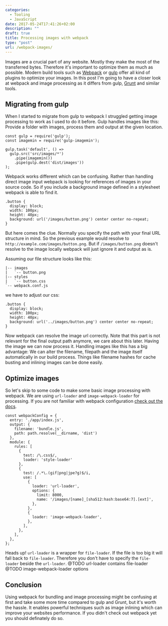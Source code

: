 ```yaml
---
categories:
  - Tooling
  - JavaScript
date: 2017-05-24T17:41:26+02:00
description: ""
draft: true
title: Processing images with webpack
type: "post"
url: /webpack-images/
---
```


Images are a crucial part of any website. Mostly they make the most of the transferred bytes. Therefore it's important to optimize them as much as possible. Modern build tools such as [Webpack](https://webpack.js.org/) or [gulp](http://gulpjs.com/) offer all kind of plugins to optimize your images. In this post I'm going to have a closer look at webpack and image processing as it differs from gulp, [Grunt](https://gruntjs.com/) and similar tools.

## Migrating from gulp

When I started to migrate from gulp to webpack I struggled getting image processing to work as I used to do it before. Gulp handles images like this: Provide a folder with images, process them and output at the given location.

<pre class="language-javascript"><code>const gulp = require('gulp');
const imagemin = require('gulp-imagemin');

gulp.task('default', () =>
  gulp.src('src/images/*')
    .pipe(imagemin())
    .pipe(gulp.dest('dist/images'))
);</code></pre>

Webpack works different which can be confusing. Rather than handling direct image input webpack is looking for references of images in your source code. So if you include a background image defined in a stylesheet webpack is able to find it.

<pre class="language-css"><code>.button {
  display: block;
  width: 100px;
  height: 40px;
  background: url('/images/button.png') center center no-repeat;
}</code></pre>

But here comes the clue. Normally you specify the path with your final URL structure in mind. So the previous example would resolve to `http://example.com/images/button.png`. But if `/images/button.png` doesn't resolve to the image locally webpack will just ignore it and output as is.

Assuming our file structure looks like this:

<pre><code>|-- images
|   `-- button.png
|-- styles
|   `-- button.css
`-- webpack.conf.js
</code></pre>

we have to adjust our css:

<pre class="language-css"><code>.button {
  display: block;
  width: 100px;
  height: 40px;
  background: url('../images/button.png') center center no-repeat;
}</code></pre>

Now webpack can resolve the image url correctly. Note that this part is not relevant for the final output path anymore, we care about this later. Having the image we can now process it. Handling images like this has a big advantage: We can alter the filename, filepath and the image itself automatically in our build process. Things like filename hashes for cache busting and inlining images can be done easily.

## Optimize images

So let's skip to some code to make some basic image processing with webpack. We are using `url-loader` and `image-webpack-loader` for processing. If you are not familiar with webpack configuration [check out the docs](https://webpack.js.org/guides/get-started/).

<pre class="language-javascript"><code>const webpackConfig = {
  entry: './app/index.js',
  output: {
    filename: 'bundle.js',
    path: path.resolve(__dirname, 'dist')
  },
  module: {
    rules: [
      {
        test: /\.css$/,
        loader: 'style-loader'
      },
      {
        test: /.*\.(gif|png|jpe?g)$/i,
        use: [
          {
            loader: 'url-loader',
            options: {
              limit: 8000,
              name: '/images/[name]_[sha512:hash:base64:7].[ext]',
            },
          },
          {
            loader: 'image-webpack-loader',
          },
        ],
      },
    ],
  },
};</code></pre>

Heads up! `url-loader` is a wrapper for `file-loader`. If the file is too big it will fall back to `file-loader`. Therefore you don't have to specify the `file-loader` beside the `url-loader`.
@TODO url-loader contains file-loader  
@TODO image-webpack-loader options

## Conclusion

Using webpack for bundling and image processing might be confusing at first and take some more time compared to gulp and Grunt, but it's worth the hassle. It enables powerful techniques such as image inlining which can improve your websites performance. If you didn't check out webpack yet you should definately do so.

